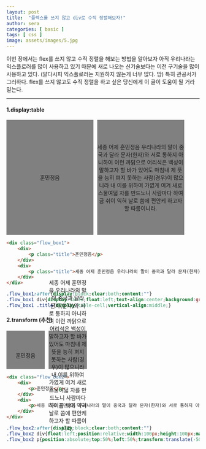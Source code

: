 ```yaml
---
layout: post
title:  "플렉스를 쓰지 않고 div로 수직 정렬해보자!"
author: sera
categories: [ basic ]
tags: [ css ]
image: assets/images/5.jpg
---
```


이번 장에서는 flex를 쓰지 않고 수직 정렬을 해보는 방법을 알아보자
아직 우리나라는 익스플로러를 많이 사용하고 있기 때문에 새로 나오는 신기술보다는 이전 구기술을 많이 사용하고 있다.
(알다시피 익스플로러는 지원하지 않는게 너무 많다. 망)
특히 관공서가 그러하다. flex를 쓰지 않고도 수직 정렬을 하고 싶은 당신에게 이 글이 도움이 될 거라 믿는다.

***

#### 1.display:table

<div class="flow_box1">
	<div>
		<p class="title">훈민정음</p>
	</div>
	<div>
		<p class="title">세종 어제 훈민정음 우리나라의 말이 중국과 달라 문자(한자)와 서로 통하지 아니하여 이런 까닭으로 어리석은 백성이 말하고자 할 바가 있어도 마침내 제 뜻을 능히 펴지 못하는 사람(경우)이 많으니라 내 이를 위하여 가엾게 여겨 새로 스물여덟 자를 만드노니 사람마다 하여금 쉬이 익혀 날로 씀에 편안케 하고자 할 따름이니라.</p>
	</div>
</div>
<style>
.flow_box1:after{display:block;clear:both;content:""}
.flow_box1 div{display:table;float:left;text-align:center;background:gray;width:45%;height:300px;margin-right:10px;}
.flow_box1 .title{display:table-cell;vertical-align:middle;}
</style>

```html
<div class="flow_box1">
	<div>
		<p class="title">훈민정음</p>
	</div>
	<div>
		<p class="title">세종 어제 훈민정음 우리나라의 말이 중국과 달라 문자(한자)와 서로 통하지 아니하여 이런 까닭으로 어리석은 백성이 말하고자 할 바가 있어도 마침내 제 뜻을 능히 펴지 못하는 사람(경우)이 많으니라 내 이를 위하여 가엾게 여겨 새로 스물여덟 자를 만드노니 사람마다 하여금 쉬이 익혀 날로 씀에 편안케 하고자 할 따름이니라.</p>
	</div>
</div>
```

```css
.flow_box1:after{display:block;clear:both;content:""}
.flow_box1 div{display:table;float:left;text-align:center;background:gray;width:100px;height:100px;margin-right:10px;}
.flow_box1 .title{display:table-cell;vertical-align:middle;}
```

#### 2.transform (추천)

<div class="flow_box2">
	<div>
		<p>훈민정음</p>
	</div>
	<div>
		<p>세종 어제 훈민정음 우리나라의 말이 중국과 달라 문자(한자)와 서로 통하지 아니하여 이런 까닭으로 어리석은 백성이 말하고자 할 바가 있어도 마침내 제 뜻을 능히 펴지 못하는 사람(경우)이 많으니라 내 이를 위하여 가엾게 여겨 새로 스물여덟 자를 만드노니 사람마다 하여금 쉬이 익혀 날로 씀에 편안케 하고자 할 따름이니라.</p>
	</div>
</div>
<style>
.flow_box2:after{display:block;clear:both;content:""}
.flow_box2 div{float:left;position:relative;width:100px;height:100px;margin-right:10px;background:gray}
.flow_box2 p{position:absolute;top:50%;left:50%;transform:translate(-50%, -50%);width:100%;text-align:center;}
</style>

```html
<div class="flow_box2">
	<div>
		<p>훈민정음</p>
	</div>
	<div>
		<p>세종 어제 훈민정음 우리나라의 말이 중국과 달라 문자(한자)와 서로 통하지 아니하여 이런 까닭으로 어리석은 백성이 말하고자 할 바가 있어도 마침내 제 뜻을 능히 펴지 못하는 사람(경우)이 많으니라 내 이를 위하여 가엾게 여겨 새로 스물여덟 자를 만드노니 사람마다 하여금 쉬이 익혀 날로 씀에 편안케 하고자 할 따름이니라.</p>
	</div>
</div>
```

```css
.flow_box2:after{display:block;clear:both;content:""}
.flow_box2 div{float:left;position:relative;width:100px;height:100px;margin-right:10px;background:gray}
.flow_box2 p{position:absolute;top:50%;left:50%;transform:translate(-50%, -50%);width:100%;text-align:center;}
```
